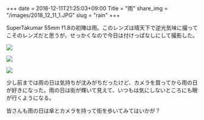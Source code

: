 +++
date  = 2018-12-11T21:25:03+09:00
Title = "雨"
share_img = "/images/2018_12_11_1.JPG"
slug = "rain"
+++

SuperTakumar 55mm f1.8の初陣は雨。このレンズは晴天下で逆光気味に撮ってこそのレンズだと思うが、せっかくなので今日は付けっぱなしにして撮影した。

![](/images/2018_12_11_2.JPG)

![](/images/2018_12_11_1.JPG)

![](/images/2018_12_11_3.JPG)

少し前までは雨の日は気持ちが沈みがちだったけど、カメラを買ってから雨の日が好きになった。雨の日は街が輝いて見えて、いつもは気にしないところにも眼が行くようになる。

皆さんも雨の日は傘とカメラを持って街を歩いてみてはいかが？